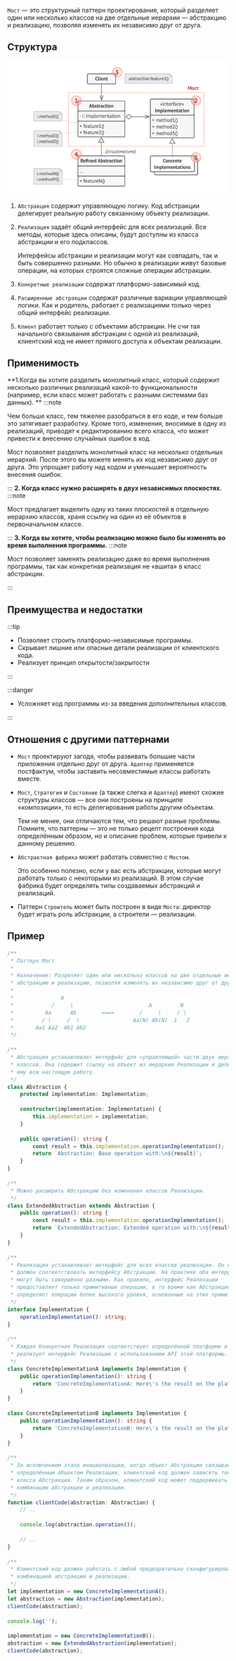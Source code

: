 `Мост` — это структурный паттерн проектирования, который разделяет один или несколько классов на две отдельные
иерархии — абстракцию и реализацию, позволяя изменять их независимо друг от друга.

## Структура

![img.png](00%20-%20Hard/OOP/Patterns/Structural/Bridge/img.png)

1. `Абстракция` содержит управляющую логику. Код абстракции делегирует реальную работу связанному объекту реализации.
2. `Реализация` задаёт общий интерфейс для всех реализаций.
   Все методы, которые здесь описаны, будут доступны из класса абстракции и его подклассов.

   Интерфейсы абстракции и реализации могут как совпадать, так и быть совершенно разными. Но обычно в реализации живут
   базовые операции, на которых строятся сложные операции абстракции.
3. `Конкретные реализации` содержат платформо-зависимый код.
4. `Расширенные абстракции` содержат различные вариации управляющей логики. Как и родитель, работает с реализациями
   только
   через общий интерфейс реализации.
5. `Клиент` работает только с объектами абстракции. Не счи тая начального связывания абстракции с одной из реализаций,
   клиентский код не имеет прямого доступа к объектам реализации.

## Применимость

**1.Когда вы хотите разделить монолитный класс, который содержит несколько различных реализаций какой-то
функциональности (например, если класс может работать с разными системами баз данных). **
:::note

Чем больше класс, тем тяжелее разобраться в его коде, и тем больше это затягивает разработку. Кроме того, изменения,
вносимые в одну из реализаций, приводят к редактированию всего класса, что может привести к внесению случайных ошибок в
код.

Мост позволяет разделить монолитный класс на несколько отдельных иерархий. После этого вы можете менять их код
независимо друг от друга. Это упрощает работу над кодом и уменьшает вероятность внесения ошибок.

:::
**2. Когда класс нужно расширять в двух независимых плоскостях.**
:::note

Мост предлагает выделить одну из таких плоскостей в отдельную иерархию классов, храня ссылку на один из её объектов в
первоначальном классе.

:::
**3. Когда вы хотите, чтобы реализацию можно было бы изменять во время выполнения программы.**
:::note

Мост позволяет заменять реализацию даже во время выполнения программы, так как конкретная реализация не «вшита» в класс
абстракции.

:::

## Преимущества и недостатки

:::tip

* Позволяет строить платформо-независимые программы.
* Скрывает лишние или опасные детали реализации от клиентского кода.
* Реализует принцип открытости/закрытости

:::

:::danger

* Усложняет код программы из-за введения дополнительных классов.

:::

## Отношения с другими паттернами

* `Мост` проектируют загодя, чтобы развивать большие части приложения отдельно друг от друга. `Адаптер` применяется постфактум, чтобы заставить несовместимые классы работать вместе.
* `Мост`, `Стратегия` и `Состояние` (а также слегка и `Адаптер`) имеют схожие структуры классов — все они построены на принципе «композиции», то есть делегирования работы другим объектам. 
 
   Тем не менее, они отличаются тем, что решают разные проблемы. Помните, что паттерны — это не только рецепт построения кода определённым образом, но и описание проблем, которые привели к данному решению.
* `Абстрактная фабрика` может работать совместно с `Мостом`. 
 
  Это особенно полезно, если у вас есть абстракции, которые могут работать только с некоторыми из реализаций. В этом случае фабрика будет определять типы создаваемых абстракций и реализаций.
* Паттерн `Строитель` может быть построен в виде `Моста`: директор будет играть роль абстракции, а строители — реализации.

## Пример

```ts
/**
 * Паттерн Мост
 *
 * Назначение: Разделяет один или несколько классов на две отдельные иерархии —
 * абстракцию и реализацию, позволяя изменять их независимо друг от друга.
 *
 *               A
 *            /     \                        A         N
 *          Aa      Ab        ===>        /     \     / \
 *         / \     /  \                 Aa(N) Ab(N)  1   2
 *       Aa1 Aa2  Ab1 Ab2
 */

/**
 * Абстракция устанавливает интерфейс для «управляющей» части двух иерархий
 * классов. Она содержит ссылку на объект из иерархии Реализации и делегирует
 * ему всю настоящую работу.
 */
class Abstraction {
    protected implementation: Implementation;

    constructor(implementation: Implementation) {
        this.implementation = implementation;
    }

    public operation(): string {
        const result = this.implementation.operationImplementation();
        return `Abstraction: Base operation with:\n${result}`;
    }
}

/**
 * Можно расширить Абстракцию без изменения классов Реализации.
 */
class ExtendedAbstraction extends Abstraction {
    public operation(): string {
        const result = this.implementation.operationImplementation();
        return `ExtendedAbstraction: Extended operation with:\n${result}`;
    }
}

/**
 * Реализация устанавливает интерфейс для всех классов реализации. Он не
 * должен соответствовать интерфейсу Абстракции. На практике оба интерфейса
 * могут быть совершенно разными. Как правило, интерфейс Реализации
 * предоставляет только примитивные операции, в то время как Абстракция
 * определяет операции более высокого уровня, основанные на этих примитивах.
 */
interface Implementation {
    operationImplementation(): string;
}

/**
 * Каждая Конкретная Реализация соответствует определённой платформе и
 * реализует интерфейс Реализации с использованием API этой платформы.
 */
class ConcreteImplementationA implements Implementation {
    public operationImplementation(): string {
        return 'ConcreteImplementationA: Here\'s the result on the platform A.';
    }
}

class ConcreteImplementationB implements Implementation {
    public operationImplementation(): string {
        return 'ConcreteImplementationB: Here\'s the result on the platform B.';
    }
}

/**
 * За исключением этапа инициализации, когда объект Абстракции связывается с
 * определённым объектом Реализации, клиентский код должен зависеть только от
 * класса Абстракции. Таким образом, клиентский код может поддерживать любую
 * комбинацию абстракции и реализации.
 */
function clientCode(abstraction: Abstraction) {
    // ..

    console.log(abstraction.operation());

    // ..
}

/**
 * Клиентский код должен работать с любой предварительно сконфигурированной
 * комбинацией абстракции и реализации.
 */
let implementation = new ConcreteImplementationA();
let abstraction = new Abstraction(implementation);
clientCode(abstraction);

console.log('');

implementation = new ConcreteImplementationB();
abstraction = new ExtendedAbstraction(implementation);
clientCode(abstraction);
```